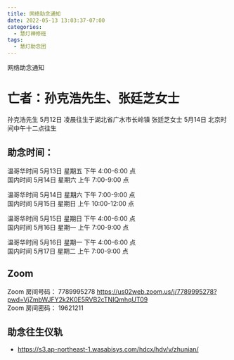 ```yaml
---
title: 网络助念通知
date: 2022-05-13 13:03:37-07:00
categories:
  - 慧灯禅修班
tags:
  - 慧灯助念团
---
```

网络助念通知

# 亡者：孙克浩先生、张廷芝女士

孙克浩先生 5月12日 凌晨往生于湖北省广水市长岭镇
张廷芝女士 5月14日 北京时间中午十二点往生


## 助念时间：  

温哥华时间 5月13日 星期五 下午 4:00-6:00 点  
国内时间 5月14日 星期六 上午 7:00-9:00 点  

温哥华时间 5月14日 星期六 下午 7:00-9:00 点  
国内时间 5月15日 星期日 上午 10:00-12:00 点

温哥华时间 5月15日 星期日 下午 4:00-6:00 点  
国内时间 5月16日 星期一 上午 7:00-9:00 点

温哥华时间 5月16日 星期一 下午 4:00-6:00 点  
国内时间 5月17日 星期二 上午 7:00-9:00 点


## Zoom
Zoom 房间号码： 7789995278 <https://us02web.zoom.us/j/7789995278?pwd=VjZmbWJFY2k2K0E5RVB2cTNIQmhqUT09>  
Zoom 房间密码： 19621211

## 助念往生仪轨
- <https://s3.ap-northeast-1.wasabisys.com/hdcx/hdv/v/zhunian/>